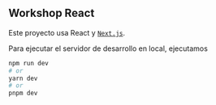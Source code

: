 ## Workshop React

Este proyecto usa React y [`Next.js`](https://github.com/vercel/next.js/tree/canary/packages/create-next-app).

Para ejecutar el servidor de desarrollo en local, ejecutamos

```bash
npm run dev
# or
yarn dev
# or
pnpm dev
```
